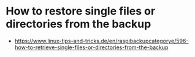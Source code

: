 # How to restore single files or directories from the backup

- <https://www.linux-tips-and-tricks.de/en/raspibackupcategorye/596-how-to-retrieve-single-files-or-directories-from-the-backup>

